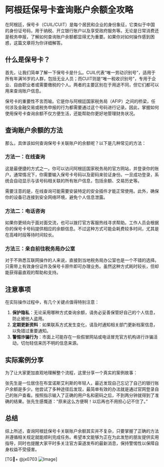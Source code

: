 # 阿根廷保号卡查询账户余额全攻略

在阿根廷，保号卡（CUIL/CUIT）是每个居民和企业的身份象征，它类似于中国的身份证号码，用于纳税、开立银行账户以及享受政府服务等。无论是日常消费还是税务申报，了解如何查询账户余额都显得尤为重要。如果你对如何操作感到困惑，这篇文章将为你详细解答。

## 什么是保号卡？

首先，让我们简单了解一下保号卡是什么。CUIL代表“唯一劳动识别号”，适用于所有年满16岁的人群，包括无业人员；而CUIT则是“唯一税收识别号”，专用于企业、自由职业者或需要缴税的个人。两者的主要区别在于用途不同，但它们都可以用来查询账户信息。

保号卡的重要性不言而喻。它是你与阿根廷国家税务局（AFIP）之间的桥梁，任何涉及金融交易或税务申报的行为都需要通过这个号码进行记录。因此，掌握如何使用保号卡查询余额不仅方便生活，还能帮助你更好地管理财务状况。

## 查询账户余额的方法

那么，具体该如何查询保号卡关联账户的余额呢？以下是几种常见的方法：

### 方法一：在线查询

这是最便捷的方式之一。你可以访问阿根廷国家税务局的官方网站，并登录你的账户。通常情况下，你需要输入保号卡号码以及密码来验证身份。一旦成功登录，系统会自动显示与该号码相关联的所有账户信息，包括余额、交易历史等。

需要注意的是，在线查询可能需要安装特定的安全插件才能正常使用。此外，确保你的设备已连接到安全网络环境，避免个人信息泄露。

### 方法二：电话咨询

如果你更倾向于面对面交流，也可以拨打官方客服热线寻求帮助。工作人员会根据你的保号卡号码提供相应的余额信息。不过这种方式可能会耗费较多时间，尤其是在高峰时段等待时间较长。

### 方法三：亲自前往税务局办公室

对于不熟悉互联网操作的人来说，直接到当地税务局办公室也是一个不错的选择。只需带上有效身份证件及保号卡原件即可办理业务。虽然这种方式耗时较长，但却能获得最直观的帮助和支持。

## 注意事项

在实际操作过程中，有几个关键点值得特别注意：

1. **保护隐私**：无论采用哪种方式查询余额，请务必妥善保管好自己的个人信息，防止被他人盗用。
2. **定期更新资料**：如果联系方式发生变化，请及时通知相关部门更新档案信息，以免错过重要通知。
3. **警惕诈骗行为**：市面上可能存在一些假冒网站或电话冒充官方机构进行诈骗活动，切勿轻信来历不明的信息来源。

## 实际案例分享

为了让大家更加直观地理解整个流程，这里分享一个真实的案例故事：

张先生是一位居住在布宜诺斯艾利斯的年轻人，最近发现自己忘记了自己的银行账户余额是多少。他尝试了多种途径后发现，最简单有效的办法就是通过官网登录自己的账户查看。按照指示输入了正确的用户名和密码之后，不到两分钟就得到了准确的结果。张先生感慨道：“原来这么方便啊！以后再也不用担心记不住了。”

## 总结

综上所述，查询阿根廷保号卡关联账户余额其实并不复杂，只要掌握了正确的方法并遵循相关规定就能顺利完成任务。希望本文能够为正在为此发愁的朋友提供实用指导，同时也提醒大家平时多关注官方渠道发布的最新消息，保持警惕性以保障自身权益不受侵害。

[TG💪+ @jx0703 ![Image](https://github.com/user-attachments/assets/dbca1d08-cadb-493c-b0ec-ad6f7a83f270)]